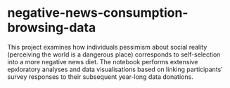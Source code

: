 # negative-news-consumption-browsing-data
This project examines how individuals pessimism about social reality (perceiving the world is a dangerous place) corresponds to self-selection into a more negative news diet. 
The notebook performs extensive epxloratory analyses and data visualisations based on linking participants' survey responses to their subsequent year-long data donations.
